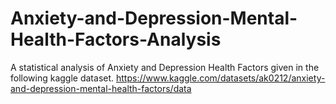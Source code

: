 # Anxiety-and-Depression-Mental-Health-Factors-Analysis
A statistical analysis of Anxiety and Depression Health Factors given in the following kaggle dataset. https://www.kaggle.com/datasets/ak0212/anxiety-and-depression-mental-health-factors/data
